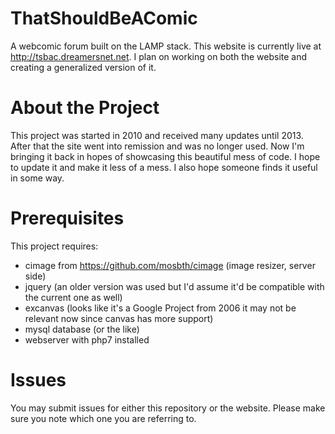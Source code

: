 # ThatShouldBeAComic
A webcomic forum built on the LAMP stack.  This website is currently live at http://tsbac.dreamersnet.net.  I plan on working on
both the website and creating a generalized version of it.

# About the Project
This project was started in 2010 and received many updates until 2013.  After that the site went into remission and was no longer
used.  Now I'm bringing it back in hopes of showcasing this beautiful mess of code.  I hope to update it and make it less of a mess.
I also hope someone finds it useful in some way.

# Prerequisites
This project requires:
- cimage from https://github.com/mosbth/cimage (image resizer, server side)
- jquery (an older version was used but I'd assume it'd be compatible with the current one as well)
- excanvas (looks like it's a Google Project from 2006 it may not be relevant now since canvas has more support)
- mysql database (or the like)
- webserver with php7 installed

# Issues
You may submit issues for either this repository or the website.  Please make sure you note which one you are referring to.

